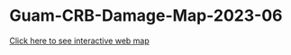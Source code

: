 # Guam-CRB-Damage-Map-2023-06
[Click here to see interactive web map](https://github.com/aubreymoore/aubreymoore-Guam-CRB-Damage-Map-2023-06/blob/main/webmap/index.html)
